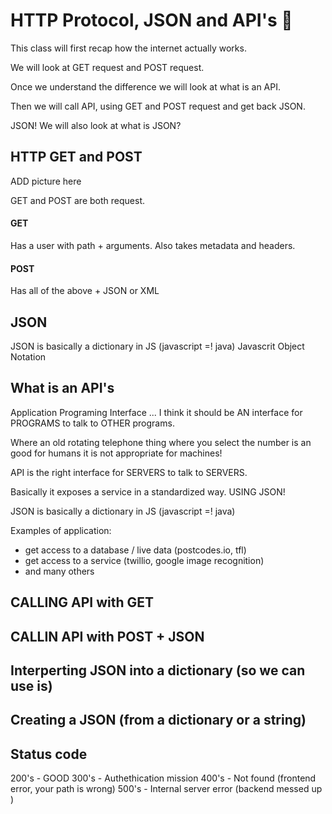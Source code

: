 # HTTP Protocol, JSON and API's :taco:

This class will first recap how the internet actually works.

We will look at GET request and POST request. 

Once we understand the difference we will look at what is an API.

Then we will call API, using GET and POST request and get back JSON. 

JSON! We will also look at what is JSON? 

## HTTP GET and POST 

ADD picture here

GET and POST are both request.
#### GET
Has a user with path + arguments. Also takes metadata and headers. 

#### POST
Has all of the above + JSON or XML

## JSON 
JSON is basically a dictionary in JS (javascript =! java)
Javascrit Object Notation

## What is an API's 
Application Programing Interface
... I think it should be AN interface for PROGRAMS to talk to OTHER programs.

Where an old rotating telephone thing where you select the number is an good for humans it  is not appropriate for machines!

API is the right interface for SERVERS to talk to SERVERS.

Basically it exposes a service in a standardized way. USING JSON!

JSON is basically a dictionary in JS (javascript =! java)

Examples of application: 
- get access to a database / live data (postcodes.io, tfl)
- get access to a service (twillio, google image recognition)
- and many others

## CALLING API with GET

## CALLIN API with POST + JSON 

## Interperting JSON into a dictionary (so we can use is)

## Creating a JSON (from a dictionary or a string)


## Status code 

200's - GOOD
300's - Authethication mission
400's - Not found (frontend error, your path is wrong)
500's - Internal server error (backend messed up )

